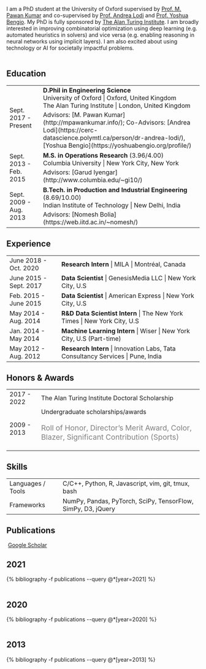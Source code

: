  I am a PhD student at the University of Oxford supervised by <a href="http://mpawankumar.info/" target="_blank">Prof. M. Pawan Kumar</a> and co-supervised by <a href="https://cerc-datascience.polymtl.ca/person/dr-andrea-lodi/" target="_blank">Prof. Andrea Lodi</a> and <a href="https://yoshuabengio.org/profile/" target="_blank">Prof. Yoshua Bengio</a>. My PhD is fully sponsored by <a href="https://turing.ac.uk" target="_blank">The Alan Turing Institute</a>. I am broadly interested in improving combinatorial optimization using deep learning (e.g. automated heuristics in solvers) and vice versa (e.g. enabling reasoning in neural networks using implicit layers). I am also excited about using technology or AI for societally impactful problems.<br><br>


## <i class="fa fa-chevron-right"></i> Education

<table class="table table-hover">
  <tr>
    <td class="col-md-3">Sept. 2017 - Present</td>
    <td>
        <strong>D.Phil in Engineering Science</strong>
        <br>
      University of Oxford | Oxford, United Kingdom
      <br> The Alan Turing Institute | London, United Kingdom
        <p style='margin-top:-1em;margin-bottom:0em' markdown='1'>
        <br> Advisors: [M. Pawan Kumar](http://mpawankumar.info/); Co-Advisors: [Andrea Lodi](https://cerc-datascience.polymtl.ca/person/dr-andrea-lodi/),  [Yoshua Bengio](https://yoshuabengio.org/profile/)
        </p>
    </td>
  </tr>
  <tr>
    <td class="col-md-3">Sept. 2013 - Feb. 2015</td>
    <td>
        <strong>M.S. in Operations Research</strong>
          (3.96/4.00)
        <br>
      Columbia University | New York City, New York
        <p style='margin-top:-1em;margin-bottom:0em' markdown='1'>
        <br> Advisors: [Garud Iyengar](http://www.columbia.edu/~gi10/)
        </p>
    </td>
  </tr>
  <tr>
    <td class="col-md-3">Sept. 2009 - Aug. 2013</td>
    <td>
        <strong>B.Tech. in Production and Industrial Engineering</strong>
          (8.69/10.00)
        <br>
      Indian Institute of Technology | New Delhi, India
        <p style='margin-top:-1em;margin-bottom:0em' markdown='1'>
        <br> Advisors: [Nomesh Bolia](https://web.iitd.ac.in/~nomesh/)
        </p>
    </td>
  </tr>
</table>


## <i class="fa fa-chevron-right"></i> Experience
<table class="table table-hover">
<tr>
  <td class='col-md-3'>June 2018 - Oct. 2020</td>
  <td>
    <strong>Research Intern</strong> | MILA | Montréal, Canada
  </td>
</tr>
<tr>
  <td class='col-md-3'>June 2015 - Sept. 2017</td>
  <td>
    <strong>Data Scientist</strong> | GenesisMedia LLC | New York City, U.S
  </td>
</tr>
<tr>
  <td class='col-md-3'>Feb. 2015 - June 2015</td>
  <td>
    <strong>Data Scientist</strong> | American Express | New York City, U.S
  </td>
</tr>
<tr>
  <td class='col-md-3'>May 2014 - Aug. 2014</td>
  <td>
    <strong>R&D Data Scientist Intern</strong> | The New York Times | New York City, U.S
  </td>
</tr>
<tr>
  <td class='col-md-3'>Jan. 2014 - May 2014</td>
  <td>
    <strong>Machine Learning Intern</strong> | Wiser | New York City, U.S (Part-time)
  </td>
</tr>
<tr>
  <td class='col-md-3'>May 2012 - Aug. 2012</td>
  <td>
    <strong>Research Intern</strong> | Innovation Labs, Tata Consultancy Services | Pune, India
  </td>
</tr>
</table>


## <i class="fa fa-chevron-right"></i> Honors & Awards
<table class="table table-hover">
<tr>
  <td class='col-md-2'>2017 - 2022</td>
  <td>
    The Alan Turing Institute Doctoral Scholarship
  </td>
</tr>
<tr>
  <td class='col-md-2'>2009 - 2013</td>
  <td>
    Undergraduate scholarships/awards
    <br><p style="color:grey;font-size:1.2rem">Roll of Honor, Director’s Merit Award, Color, Blazer, Significant Contribution (Sports)</p>
  </td>
</tr>
</table>


## <i class="fa fa-chevron-right"></i> Skills
<table class="table table-hover">
<tr>
  <td class='col-md-2'>Languages / Tools </td>
  <td>
C/C++, Python, R, Javascript, vim, git, tmux, bash
  </td>
</tr>
<tr>
  <td class='col-md-2'>Frameworks</td>
  <td>
NumPy, Pandas, PyTorch, SciPy, TensorFlow, SimPy, D3, jQuery
  </td>
</tr>
</table>


## <i class="fa fa-chevron-right"></i> Publications <a href="{{ site.host_address }}/_bibliography/publications.bib"><i class="fa fa-code-fork" aria-hidden="true"></i></a>

<a href="https://scholar.google.com/citations?user={{ site.usernames.google_scholar }}" class="btn btn-primary" style="padding: 0.3em;">
  <i class="ai ai-google-scholar"></i> Google Scholar
</a>

<h2> 2021 </h2>
<table class="table table-hover">

{% bibliography -f publications --query @*[year=2021] %}

</table>

<h2> 2020 </h2>
<table class="table table-hover">

{% bibliography -f publications --query @*[year=2020] %}

</table>


<h2> 2013 </h2>
<table class="table table-hover">

{% bibliography -f publications --query @*[year=2013] %}

</table>
